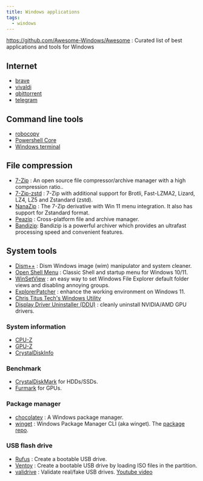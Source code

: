 ```yaml
---
title: Windows applications
tags:
  - windows
---
```


https://github.com/Awesome-Windows/Awesome : Curated list of best applications and tools for Windows

## Internet

- [brave](./network/brave.md)
- [vivaldi](./network/vivaldi.md)
- [qbittorrent](./network/qbittorrent.md)
- [telegram](./network/telegram.md)

## Command line tools

- [robocopy](./command-line/robocopy.md)
- [Powershell Core](https://github.com/PowerShell/PowerShell)
- [Windows terminal](https://github.com/microsoft/terminal)

## File compression

- [7-Zip](https://www.7-zip.org/) : An open source file compressor/archive manager with a high compression ratio..
- [7-Zip-zstd](https://github.com/mcmilk/7-Zip-zstd) : 7-Zip with additional support for Brotli, Fast-LZMA2, Lizard, LZ4, LZ5 and Zstandard (zstd).
- [NanaZip](https://github.com/M2Team/NanaZip) : The 7-Zip derivative with Win 11 menu integration. It also has support for Zstandard format.
- [Peazip](https://github.com/peazip/PeaZip) : Cross-platform file and archive manager.
- [Bandizip](https://en.bandisoft.com/bandizip/): Bandizip is a powerful archiver which provides an ultrafast processing speed and convenient features.

## System tools

- [Dism++](https://github.com/Chuyu-Team/Dism-Multi-language) : Dism Windows image (wim) manipulator and system cleaner.
- [Open Shell Menu](https://github.com/Open-Shell/Open-Shell-Menu) : Classic Shell and startup menu for Windows 10/11.
- [WinSetView](https://lesferch.github.io/WinSetView/) : an easy way to set Windows File Explorer default folder views and disabling annoying groups.
- [ExplorerPatcher](https://github.com/valinet/ExplorerPatcher) : enhance the working environment on Windows 11.
- [Chris Titus Tech's Windows Utility](https://github.com/ChrisTitusTech/winutil)
- [Display Driver Uninstaller (DDU)](https://www.guru3d.com/download/display-driver-uninstaller-download/) : cleanly uninstall NVIDIA/AMD GPU drivers.

### System information

- [CPU-Z](https://www.cpuid.com/softwares/cpu-z.html)
- [GPU-Z](https://www.techpowerup.com/gpuz/)
- [CrystalDiskInfo](https://crystalmark.info/en/software/crystaldiskinfo/)

### Benchmark

- [CrystalDiskMark](https://crystalmark.info/en/software/crystaldiskmark/) for HDDs/SSDs.
- [Furmark](https://geeks3d.com/furmark/) for GPUs.

### Package manager

- [chocolatey](https://chocolatey.org/) : A Windows package manager.
- [winget](https://github.com/microsoft/winget-cli) : Windows Package Manager CLI (aka winget). The [package repo](https://github.com/microsoft/winget-pkgs).

### USB flash drive

- [Rufus](https://rufus.ie/) : Create a bootable USB drive.
- [Ventoy](https://www.ventoy.net/) : Create a bootable USB drive by loading ISO files in the partition.
- [validrive](https://www.grc.com/validrive.htm) : Validate real/fake USB drives. [Youtube video](https://www.youtube.com/watch?v=xMgEHy1A9QA)
